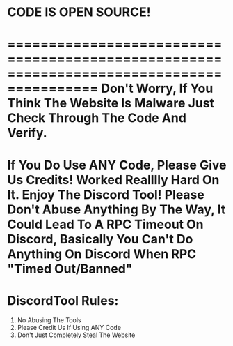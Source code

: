 # CODE IS OPEN SOURCE!
=========================================================================================
Don't Worry, If You Think The Website Is Malware Just Check Through The Code And Verify.
=========================================================================================
If You Do Use ANY Code, Please Give Us Credits! Worked Realllly Hard On It.
Enjoy The Discord Tool! Please Don't Abuse Anything By The Way, It Could Lead To A RPC
Timeout On Discord, Basically You Can't Do Anything On Discord When RPC "Timed Out/Banned"
==========================================================================================
# DiscordTool Rules:
1. No Abusing The Tools
2. Please Credit Us If Using ANY Code
3. Don't Just Completely Steal The Website
